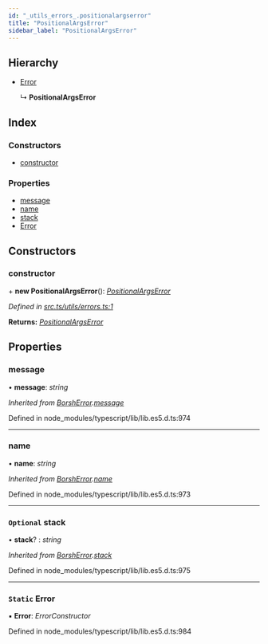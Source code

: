 ```yaml
---
id: "_utils_errors_.positionalargserror"
title: "PositionalArgsError"
sidebar_label: "PositionalArgsError"
---
```


## Hierarchy

* [Error](_utils_serialize_.borsherror.md#static-error)

  ↳ **PositionalArgsError**

## Index

### Constructors

* [constructor](_utils_errors_.positionalargserror.md#constructor)

### Properties

* [message](_utils_errors_.positionalargserror.md#message)
* [name](_utils_errors_.positionalargserror.md#name)
* [stack](_utils_errors_.positionalargserror.md#optional-stack)
* [Error](_utils_errors_.positionalargserror.md#static-error)

## Constructors

###  constructor

\+ **new PositionalArgsError**(): *[PositionalArgsError](_utils_errors_.positionalargserror.md)*

*Defined in [src.ts/utils/errors.ts:1](https://github.com/nearprotocol/nearlib/blob/213b318/src.ts/utils/errors.ts#L1)*

**Returns:** *[PositionalArgsError](_utils_errors_.positionalargserror.md)*

## Properties

###  message

• **message**: *string*

*Inherited from [BorshError](_utils_serialize_.borsherror.md).[message](_utils_serialize_.borsherror.md#message)*

Defined in node_modules/typescript/lib/lib.es5.d.ts:974

___

###  name

• **name**: *string*

*Inherited from [BorshError](_utils_serialize_.borsherror.md).[name](_utils_serialize_.borsherror.md#name)*

Defined in node_modules/typescript/lib/lib.es5.d.ts:973

___

### `Optional` stack

• **stack**? : *string*

*Inherited from [BorshError](_utils_serialize_.borsherror.md).[stack](_utils_serialize_.borsherror.md#optional-stack)*

Defined in node_modules/typescript/lib/lib.es5.d.ts:975

___

### `Static` Error

▪ **Error**: *ErrorConstructor*

Defined in node_modules/typescript/lib/lib.es5.d.ts:984
